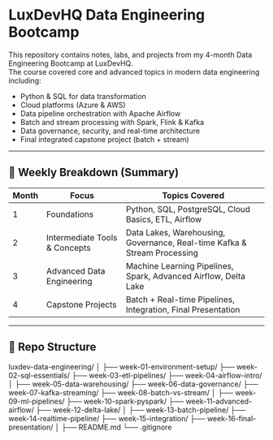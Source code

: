 # LuxDevHQ Data Engineering Bootcamp

This repository contains notes, labs, and projects from my 4-month Data Engineering Bootcamp at LuxDevHQ.  
The course covered core and advanced topics in modern data engineering including:

- Python & SQL for data transformation
- Cloud platforms (Azure & AWS)
- Data pipeline orchestration with Apache Airflow
- Batch and stream processing with Spark, Flink & Kafka
- Data governance, security, and real-time architecture
- Final integrated capstone project (batch + stream)
  
---

## 📆 Weekly Breakdown (Summary)

| Month | Focus                             | Topics Covered                                                                 |
|-------|-----------------------------------|--------------------------------------------------------------------------------|
| 1     | Foundations                       | Python, SQL, PostgreSQL, Cloud Basics, ETL, Airflow                           |
| 2     | Intermediate Tools & Concepts     | Data Lakes, Warehousing, Governance, Real-time Kafka & Stream Processing     |
| 3     | Advanced Data Engineering         | Machine Learning Pipelines, Spark, Advanced Airflow, Delta Lake              |
| 4     | Capstone Projects                 | Batch + Real-time Pipelines, Integration, Final Presentation                 |

---

## 📁 Repo Structure

luxdev-data-engineering/
│
├── week-01-environment-setup/
├── week-02-sql-essentials/
├── week-03-etl-pipelines/
├── week-04-airflow-intro/
│
├── week-05-data-warehousing/
├── week-06-data-governance/
├── week-07-kafka-streaming/
├── week-08-batch-vs-stream/
│
├── week-09-ml-pipelines/
├── week-10-spark-pyspark/
├── week-11-advanced-airflow/
├── week-12-delta-lake/
│
├── week-13-batch-pipeline/
├── week-14-realtime-pipeline/
├── week-15-integration/
├── week-16-final-presentation/
│
├── README.md
└── .gitignore
